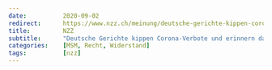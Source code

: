```yaml
---
date:          2020-09-02
redirect:      https://www.nzz.ch/meinung/deutsche-gerichte-kippen-corona-verbote-und-erinnern-damit-an-selbstverstaendliches-freiheit-ist-die-regel-nicht-die-ausnahme-ld.1574538
title:         NZZ
subtitle:      "Deutsche Gerichte kippen Corona-Verbote und erinnern damit an Selbstverständliches"
categories:    [MSM, Recht, Widerstand]
tags:          [nzz]
---
```

